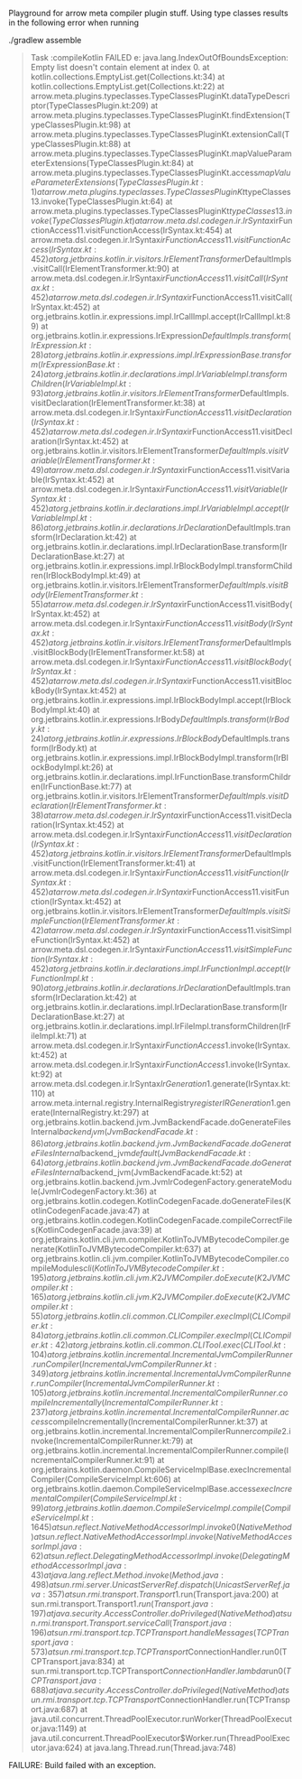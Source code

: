  Playground for arrow meta compiler plugin stuff.
 Using type classes results in the following error when running 
 
 
 ./gradlew assemble

> Task :compileKotlin FAILED
e: java.lang.IndexOutOfBoundsException: Empty list doesn't contain element at index 0.
        at kotlin.collections.EmptyList.get(Collections.kt:34)
        at kotlin.collections.EmptyList.get(Collections.kt:22)
        at arrow.meta.plugins.typeclasses.TypeClassesPluginKt.dataTypeDescriptor(TypeClassesPlugin.kt:209)
        at arrow.meta.plugins.typeclasses.TypeClassesPluginKt.findExtension(TypeClassesPlugin.kt:98)
        at arrow.meta.plugins.typeclasses.TypeClassesPluginKt.extensionCall(TypeClassesPlugin.kt:88)
        at arrow.meta.plugins.typeclasses.TypeClassesPluginKt.mapValueParameterExtensions(TypeClassesPlugin.kt:84)
        at arrow.meta.plugins.typeclasses.TypeClassesPluginKt.access$mapValueParameterExtensions(TypeClassesPlugin.kt:1)
        at arrow.meta.plugins.typeclasses.TypeClassesPluginKt$typeClasses$1$3.invoke(TypeClassesPlugin.kt:64)
        at arrow.meta.plugins.typeclasses.TypeClassesPluginKt$typeClasses$1$3.invoke(TypeClassesPlugin.kt)
        at arrow.meta.dsl.codegen.ir.IrSyntax$irFunctionAccess$1$1.visitFunctionAccess(IrSyntax.kt:454)
        at arrow.meta.dsl.codegen.ir.IrSyntax$irFunctionAccess$1$1.visitFunctionAccess(IrSyntax.kt:452)
        at org.jetbrains.kotlin.ir.visitors.IrElementTransformer$DefaultImpls.visitCall(IrElementTransformer.kt:90)
        at arrow.meta.dsl.codegen.ir.IrSyntax$irFunctionAccess$1$1.visitCall(IrSyntax.kt:452)
        at arrow.meta.dsl.codegen.ir.IrSyntax$irFunctionAccess$1$1.visitCall(IrSyntax.kt:452)
        at org.jetbrains.kotlin.ir.expressions.impl.IrCallImpl.accept(IrCallImpl.kt:89)
        at org.jetbrains.kotlin.ir.expressions.IrExpression$DefaultImpls.transform(IrExpression.kt:28)
        at org.jetbrains.kotlin.ir.expressions.impl.IrExpressionBase.transform(IrExpressionBase.kt:24)
        at org.jetbrains.kotlin.ir.declarations.impl.IrVariableImpl.transformChildren(IrVariableImpl.kt:93)
        at org.jetbrains.kotlin.ir.visitors.IrElementTransformer$DefaultImpls.visitDeclaration(IrElementTransformer.kt:38)
        at arrow.meta.dsl.codegen.ir.IrSyntax$irFunctionAccess$1$1.visitDeclaration(IrSyntax.kt:452)
        at arrow.meta.dsl.codegen.ir.IrSyntax$irFunctionAccess$1$1.visitDeclaration(IrSyntax.kt:452)
        at org.jetbrains.kotlin.ir.visitors.IrElementTransformer$DefaultImpls.visitVariable(IrElementTransformer.kt:49)
        at arrow.meta.dsl.codegen.ir.IrSyntax$irFunctionAccess$1$1.visitVariable(IrSyntax.kt:452)
        at arrow.meta.dsl.codegen.ir.IrSyntax$irFunctionAccess$1$1.visitVariable(IrSyntax.kt:452)
        at org.jetbrains.kotlin.ir.declarations.impl.IrVariableImpl.accept(IrVariableImpl.kt:86)
        at org.jetbrains.kotlin.ir.declarations.IrDeclaration$DefaultImpls.transform(IrDeclaration.kt:42)
        at org.jetbrains.kotlin.ir.declarations.impl.IrDeclarationBase.transform(IrDeclarationBase.kt:27)
        at org.jetbrains.kotlin.ir.expressions.impl.IrBlockBodyImpl.transformChildren(IrBlockBodyImpl.kt:49)
        at org.jetbrains.kotlin.ir.visitors.IrElementTransformer$DefaultImpls.visitBody(IrElementTransformer.kt:55)
        at arrow.meta.dsl.codegen.ir.IrSyntax$irFunctionAccess$1$1.visitBody(IrSyntax.kt:452)
        at arrow.meta.dsl.codegen.ir.IrSyntax$irFunctionAccess$1$1.visitBody(IrSyntax.kt:452)
        at org.jetbrains.kotlin.ir.visitors.IrElementTransformer$DefaultImpls.visitBlockBody(IrElementTransformer.kt:58)
        at arrow.meta.dsl.codegen.ir.IrSyntax$irFunctionAccess$1$1.visitBlockBody(IrSyntax.kt:452)
        at arrow.meta.dsl.codegen.ir.IrSyntax$irFunctionAccess$1$1.visitBlockBody(IrSyntax.kt:452)
        at org.jetbrains.kotlin.ir.expressions.impl.IrBlockBodyImpl.accept(IrBlockBodyImpl.kt:40)
        at org.jetbrains.kotlin.ir.expressions.IrBody$DefaultImpls.transform(IrBody.kt:24)
        at org.jetbrains.kotlin.ir.expressions.IrBlockBody$DefaultImpls.transform(IrBody.kt)
        at org.jetbrains.kotlin.ir.expressions.impl.IrBlockBodyImpl.transform(IrBlockBodyImpl.kt:26)
        at org.jetbrains.kotlin.ir.declarations.impl.IrFunctionBase.transformChildren(IrFunctionBase.kt:77)
        at org.jetbrains.kotlin.ir.visitors.IrElementTransformer$DefaultImpls.visitDeclaration(IrElementTransformer.kt:38)
        at arrow.meta.dsl.codegen.ir.IrSyntax$irFunctionAccess$1$1.visitDeclaration(IrSyntax.kt:452)
        at arrow.meta.dsl.codegen.ir.IrSyntax$irFunctionAccess$1$1.visitDeclaration(IrSyntax.kt:452)
        at org.jetbrains.kotlin.ir.visitors.IrElementTransformer$DefaultImpls.visitFunction(IrElementTransformer.kt:41)
        at arrow.meta.dsl.codegen.ir.IrSyntax$irFunctionAccess$1$1.visitFunction(IrSyntax.kt:452)
        at arrow.meta.dsl.codegen.ir.IrSyntax$irFunctionAccess$1$1.visitFunction(IrSyntax.kt:452)
        at org.jetbrains.kotlin.ir.visitors.IrElementTransformer$DefaultImpls.visitSimpleFunction(IrElementTransformer.kt:42)
        at arrow.meta.dsl.codegen.ir.IrSyntax$irFunctionAccess$1$1.visitSimpleFunction(IrSyntax.kt:452)
        at arrow.meta.dsl.codegen.ir.IrSyntax$irFunctionAccess$1$1.visitSimpleFunction(IrSyntax.kt:452)
        at org.jetbrains.kotlin.ir.declarations.impl.IrFunctionImpl.accept(IrFunctionImpl.kt:90)
        at org.jetbrains.kotlin.ir.declarations.IrDeclaration$DefaultImpls.transform(IrDeclaration.kt:42)
        at org.jetbrains.kotlin.ir.declarations.impl.IrDeclarationBase.transform(IrDeclarationBase.kt:27)
        at org.jetbrains.kotlin.ir.declarations.impl.IrFileImpl.transformChildren(IrFileImpl.kt:71)
        at arrow.meta.dsl.codegen.ir.IrSyntax$irFunctionAccess$1.invoke(IrSyntax.kt:452)
        at arrow.meta.dsl.codegen.ir.IrSyntax$irFunctionAccess$1.invoke(IrSyntax.kt:92)
        at arrow.meta.dsl.codegen.ir.IrSyntax$IrGeneration$1.generate(IrSyntax.kt:110)
        at arrow.meta.internal.registry.InternalRegistry$registerIRGeneration$1.generate(InternalRegistry.kt:297)
        at org.jetbrains.kotlin.backend.jvm.JvmBackendFacade.doGenerateFilesInternal$backend_jvm(JvmBackendFacade.kt:86)
        at org.jetbrains.kotlin.backend.jvm.JvmBackendFacade.doGenerateFilesInternal$backend_jvm$default(JvmBackendFacade.kt:64)
        at org.jetbrains.kotlin.backend.jvm.JvmBackendFacade.doGenerateFilesInternal$backend_jvm(JvmBackendFacade.kt:52)
        at org.jetbrains.kotlin.backend.jvm.JvmIrCodegenFactory.generateModule(JvmIrCodegenFactory.kt:36)
        at org.jetbrains.kotlin.codegen.KotlinCodegenFacade.doGenerateFiles(KotlinCodegenFacade.java:47)
        at org.jetbrains.kotlin.codegen.KotlinCodegenFacade.compileCorrectFiles(KotlinCodegenFacade.java:39)
        at org.jetbrains.kotlin.cli.jvm.compiler.KotlinToJVMBytecodeCompiler.generate(KotlinToJVMBytecodeCompiler.kt:637)
        at org.jetbrains.kotlin.cli.jvm.compiler.KotlinToJVMBytecodeCompiler.compileModules$cli(KotlinToJVMBytecodeCompiler.kt:195)
        at org.jetbrains.kotlin.cli.jvm.K2JVMCompiler.doExecute(K2JVMCompiler.kt:165)
        at org.jetbrains.kotlin.cli.jvm.K2JVMCompiler.doExecute(K2JVMCompiler.kt:55)
        at org.jetbrains.kotlin.cli.common.CLICompiler.execImpl(CLICompiler.kt:84)
        at org.jetbrains.kotlin.cli.common.CLICompiler.execImpl(CLICompiler.kt:42)
        at org.jetbrains.kotlin.cli.common.CLITool.exec(CLITool.kt:104)
        at org.jetbrains.kotlin.incremental.IncrementalJvmCompilerRunner.runCompiler(IncrementalJvmCompilerRunner.kt:349)
        at org.jetbrains.kotlin.incremental.IncrementalJvmCompilerRunner.runCompiler(IncrementalJvmCompilerRunner.kt:105)
        at org.jetbrains.kotlin.incremental.IncrementalCompilerRunner.compileIncrementally(IncrementalCompilerRunner.kt:237)
        at org.jetbrains.kotlin.incremental.IncrementalCompilerRunner.access$compileIncrementally(IncrementalCompilerRunner.kt:37)
        at org.jetbrains.kotlin.incremental.IncrementalCompilerRunner$compile$2.invoke(IncrementalCompilerRunner.kt:79)
        at org.jetbrains.kotlin.incremental.IncrementalCompilerRunner.compile(IncrementalCompilerRunner.kt:91)
        at org.jetbrains.kotlin.daemon.CompileServiceImplBase.execIncrementalCompiler(CompileServiceImpl.kt:606)
        at org.jetbrains.kotlin.daemon.CompileServiceImplBase.access$execIncrementalCompiler(CompileServiceImpl.kt:99)
        at org.jetbrains.kotlin.daemon.CompileServiceImpl.compile(CompileServiceImpl.kt:1645)
        at sun.reflect.NativeMethodAccessorImpl.invoke0(Native Method)
        at sun.reflect.NativeMethodAccessorImpl.invoke(NativeMethodAccessorImpl.java:62)
        at sun.reflect.DelegatingMethodAccessorImpl.invoke(DelegatingMethodAccessorImpl.java:43)
        at java.lang.reflect.Method.invoke(Method.java:498)
        at sun.rmi.server.UnicastServerRef.dispatch(UnicastServerRef.java:357)
        at sun.rmi.transport.Transport$1.run(Transport.java:200)
        at sun.rmi.transport.Transport$1.run(Transport.java:197)
        at java.security.AccessController.doPrivileged(Native Method)
        at sun.rmi.transport.Transport.serviceCall(Transport.java:196)
        at sun.rmi.transport.tcp.TCPTransport.handleMessages(TCPTransport.java:573)
        at sun.rmi.transport.tcp.TCPTransport$ConnectionHandler.run0(TCPTransport.java:834)
        at sun.rmi.transport.tcp.TCPTransport$ConnectionHandler.lambda$run$0(TCPTransport.java:688)
        at java.security.AccessController.doPrivileged(Native Method)
        at sun.rmi.transport.tcp.TCPTransport$ConnectionHandler.run(TCPTransport.java:687)
        at java.util.concurrent.ThreadPoolExecutor.runWorker(ThreadPoolExecutor.java:1149)
        at java.util.concurrent.ThreadPoolExecutor$Worker.run(ThreadPoolExecutor.java:624)
        at java.lang.Thread.run(Thread.java:748)


FAILURE: Build failed with an exception.
